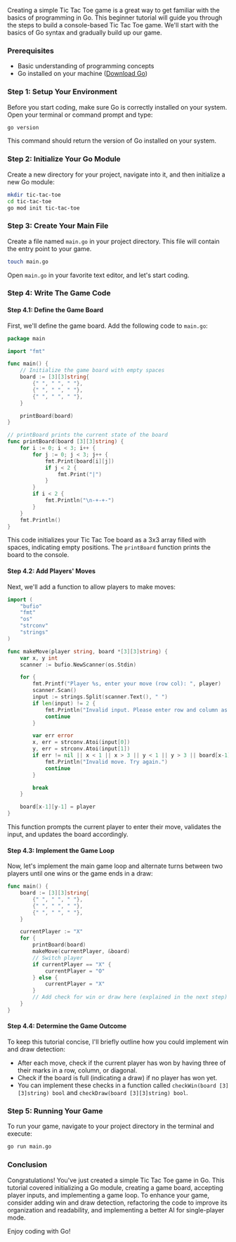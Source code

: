 Creating a simple Tic Tac Toe game is a great way to get familiar with the basics of programming in Go. This beginner tutorial will guide you through the steps to build a console-based Tic Tac Toe game. We'll start with the basics of Go syntax and gradually build up our game.

### Prerequisites

- Basic understanding of programming concepts
- Go installed on your machine ([Download Go](https://golang.org/dl/))

### Step 1: Setup Your Environment

Before you start coding, make sure Go is correctly installed on your system. Open your terminal or command prompt and type:

```sh
go version
```

This command should return the version of Go installed on your system.

### Step 2: Initialize Your Go Module

Create a new directory for your project, navigate into it, and then initialize a new Go module:

```sh
mkdir tic-tac-toe
cd tic-tac-toe
go mod init tic-tac-toe
```

### Step 3: Create Your Main File

Create a file named `main.go` in your project directory. This file will contain the entry point to your game.

```sh
touch main.go
```

Open `main.go` in your favorite text editor, and let's start coding.

### Step 4: Write The Game Code

#### Step 4.1: Define the Game Board

First, we'll define the game board. Add the following code to `main.go`:

```go
package main

import "fmt"

func main() {
    // Initialize the game board with empty spaces
    board := [3][3]string{
        {" ", " ", " "},
        {" ", " ", " "},
        {" ", " ", " "},
    }

    printBoard(board)
}

// printBoard prints the current state of the board
func printBoard(board [3][3]string) {
    for i := 0; i < 3; i++ {
        for j := 0; j < 3; j++ {
            fmt.Print(board[i][j])
            if j < 2 {
                fmt.Print("|")
            }
        }
        if i < 2 {
            fmt.Println("\n-+-+-")
        }
    }
    fmt.Println()
}
```

This code initializes your Tic Tac Toe board as a 3x3 array filled with spaces, indicating empty positions. The `printBoard` function prints the board to the console.

#### Step 4.2: Add Players' Moves

Next, we'll add a function to allow players to make moves:

```go
import (
    "bufio"
    "fmt"
    "os"
    "strconv"
    "strings"
)

func makeMove(player string, board *[3][3]string) {
    var x, y int
    scanner := bufio.NewScanner(os.Stdin)

    for {
        fmt.Printf("Player %s, enter your move (row col): ", player)
        scanner.Scan()
        input := strings.Split(scanner.Text(), " ")
        if len(input) != 2 {
            fmt.Println("Invalid input. Please enter row and column as two numbers separated by a space.")
            continue
        }

        var err error
        x, err = strconv.Atoi(input[0])
        y, err = strconv.Atoi(input[1])
        if err != nil || x < 1 || x > 3 || y < 1 || y > 3 || board[x-1][y-1] != " " {
            fmt.Println("Invalid move. Try again.")
            continue
        }

        break
    }

    board[x-1][y-1] = player
}
```

This function prompts the current player to enter their move, validates the input, and updates the board accordingly.

#### Step 4.3: Implement the Game Loop

Now, let's implement the main game loop and alternate turns between two players until one wins or the game ends in a draw:

```go
func main() {
    board := [3][3]string{
        {" ", " ", " "},
        {" ", " ", " "},
        {" ", " ", " "},
    }

    currentPlayer := "X"
    for {
        printBoard(board)
        makeMove(currentPlayer, &board)
        // Switch player
        if currentPlayer == "X" {
            currentPlayer = "O"
        } else {
            currentPlayer = "X"
        }
        // Add check for win or draw here (explained in the next step)
    }
}
```

#### Step 4.4: Determine the Game Outcome

To keep this tutorial concise, I'll briefly outline how you could implement win and draw detection:

- After each move, check if the current player has won by having three of their marks in a row, column, or diagonal.
- Check if the board is full (indicating a draw) if no player has won yet.
- You can implement these checks in a function called `checkWin(board [3][3]string) bool` and `checkDraw(board [3][3]string) bool`.

### Step 5: Running Your Game

To run your game, navigate to your project directory in the terminal and execute:

```sh
go run main.go
```

### Conclusion

Congratulations! You've just created a simple Tic Tac Toe game in Go. This tutorial covered initializing a Go module, creating a game board, accepting player inputs, and implementing a game loop. To enhance your game, consider adding win and draw detection, refactoring the code to improve its organization and readability, and implementing a better AI for single-player mode.

Enjoy coding with Go!
